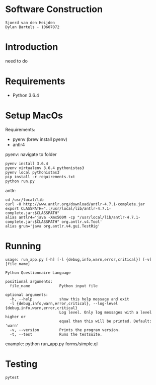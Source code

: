 # Software Construction 

```
Sjoerd van den Heijden
Dylan Bartels - 10607072
```

# Introduction

need to do

# Requirements

- Python 3.6.4

# Setup MacOs

Requirements:
- pyenv (brew install pyenv)
- antlr4

pyenv:
navigate to folder

```
pyenv install 3.6.4
pyenv virtualenv 3.6.4 pythonistas3
pyenv local pythonistas3
pip install -r requirements.txt
python run.py
```

antlr:
```
cd /usr/local/lib
curl -O http://www.antlr.org/download/antlr-4.7.1-complete.jar
export CLASSPATH=".:/usr/local/lib/antlr-4.7.1-complete.jar:$CLASSPATH"
alias antlr4='java -Xmx500M -cp "/usr/local/lib/antlr-4.7.1-complete.jar:$CLASSPATH" org.antlr.v4.Tool'
alias grun='java org.antlr.v4.gui.TestRig'
```

# Running

```
usage: run_app.py [-h] [-l {debug,info,warn,error,critical}] [-v] [file_name]

Python Questionnaire Language

positional arguments:
  file_name             Python input file

optional arguments:
  -h, --help            show this help message and exit
  -l {debug,info,warn,error,critical}, --log-level {debug,info,warn,error,critical}
                        Log level. Only log messages with a level higher or
                        equal than this will be printed. Default: 'warn'
  -v, --version         Prints the program version.
  -t, --test            Runs the testsuite.
```

example: python run_app.py forms/simple.ql

# Testing

```
pytest
```